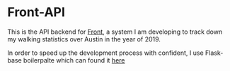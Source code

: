 # Front-API 
This is the API backend for [Front](https://killvung.github.io/nuxt-front/), a system I am developing to track down my walking statistics over Austin in the year of 2019.

In order to speed up the development process with confident, I use Flask-base boilerpalte which can found it [here](https://github.com/hack4impact/flask-base)
